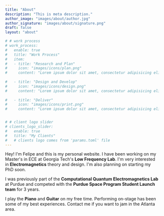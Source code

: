 ```yaml
---
title: "About"
description: "This is meta description."
author_image: "images/about/author.jpg"
author_signature: "images/about/signature.png"
draft: false
layout: "about"

# # work process
# work_process:
#   enable: true
#   title: "Work Process"
#   item:
#   - title: "Research and Plan"
#     icon: "images/icons/plan.png"
#     content: "Lorem ipsum dolor sit amet, consectetur adipisicing elit, sed do eiusmod tempor incididunt ut labore et dolore magna aliqua."
    
#   - title: "Design and Develop"
#     icon: "images/icons/design.png"
#     content: "Lorem ipsum dolor sit amet, consectetur adipisicing elit, sed do eiusmod tempor incididunt ut labore et dolore magna aliqua."
    
#   - title: "Deliver"
#     icon: "images/icons/print.png"
#     content: "Lorem ipsum dolor sit amet, consectetur adipisicing elit, sed do eiusmod tempor incididunt ut labore et dolore magna aliqua."


# # client logo slider
# clients_logo_slider:
#   enable: true
#   title: "My Clients"
#   # clients logo comes from 'params.toml' file
---
```

Hey! I'm Felipe and this is my personal website. I have been working on my Master's in ECE at Georgia Tech's <b>Low Frequency Lab</b>. I'm very interested in <b>Electromagnetics</b> theory and design. I'm also planning on starting my PhD soon.

I was previously part of the <b>Computational Quantum Electromagnetics Lab</b> at Purdue and competed with the <b>Purdue Space Program Student Launch team</b> for 3 years.

I play the <b>Piano</b> and <b>Guitar</b> on my free time. Performing on-stage has been some of my best experiences. Contact me if you want to jam in the Atlanta area.